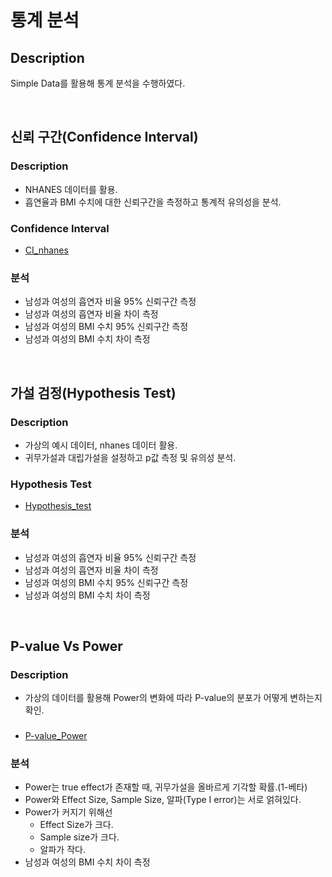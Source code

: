 # 통계 분석


## Description

Simple Data를 활용해 통계 분석을 수행하였다.

  
<br/>

## 신뢰 구간(Confidence Interval)

### Description

* NHANES 데이터를 활용.
* 흡연율과 BMI 수치에 대한 신뢰구간을 측정하고 통계적 유의성을 분석.

### Confidence Interval

* [CI_nhanes](https://github.com/pcw789/statistics_python/blob/main/Confidence_Interval.ipynb)

### 분석

* 남성과 여성의 흡연자 비율 95% 신뢰구간 측정
* 남성과 여성의 흡연자 비율 차이 측정
* 남성과 여성의 BMI 수치 95% 신뢰구간 측정
* 남성과 여성의 BMI 수치 차이 측정

  
<br/>

## 가설 검정(Hypothesis Test)

### Description

* 가상의 예시 데이터, nhanes 데이터 활용.
* 귀무가설과 대립가설을 설정하고 p값 측정 및 유의성 분석.

### Hypothesis Test

* [Hypothesis_test](https://github.com/pcw789/statistics_python/blob/main/Hypothesis_testing.ipynb)

### 분석

* 남성과 여성의 흡연자 비율 95% 신뢰구간 측정
* 남성과 여성의 흡연자 비율 차이 측정
* 남성과 여성의 BMI 수치 95% 신뢰구간 측정
* 남성과 여성의 BMI 수치 차이 측정

  
<br/>

## P-value Vs Power

### Description

* 가상의 데이터를 활용해 Power의 변화에 따라 P-value의 분포가 어떻게 변하는지 확인.

### 

* [P-value_Power](https://github.com/pcw789/statistics_python/blob/main/P-value%20vs%20Power.ipynb)

### 분석

* Power는 true effect가 존재할 때, 귀무가설을 올바르게 기각할 확률.(1-베타)
* Power와 Effect Size, Sample Size, 알파(Type I error)는 서로 얽혀있다.
* Power가 커지기 위해선
  - Effect Size가 크다.
  - Sample size가 크다.
  - 알파가 작다.
* 남성과 여성의 BMI 수치 차이 측정


